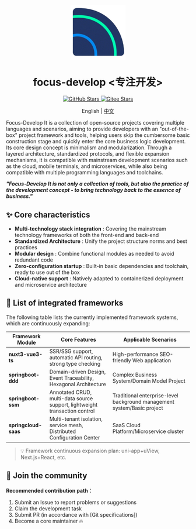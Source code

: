 # <p align="center"><img align="middle" src="./资源/logo.png" width="150">

<h1 align="center">focus-develop <专注开发></h1>

<div align="center">
  <a href="https://github.com/sniHao/focus-develop">
    <img src="https://img.shields.io/github/stars/sniHao/focus-develop?logo=github" alt="GitHub Stars">
  </a>
  <a href="https://gitee.com/snihao/focus-develop">
    <img src="https://gitee.com/snihao/focus-develop/badge/star.svg?theme=dark&style=for-the-badge" alt="Gitee Stars">
  </a>
</div>

<p align="center">English | <a href="README.md">中文</a></p>

Focus-Develop
It is a collection of open-source projects covering multiple languages and scenarios, aiming to provide developers with
an "out-of-the-box" project framework and tools, helping users skip the cumbersome basic construction stage and quickly
enter the core business logic development. Its core design concept is minimalism and modularization. Through a layered
architecture, standardized protocols, and flexible expansion mechanisms, it is compatible with mainstream development
scenarios such as the cloud, mobile terminals, and microservices, while also being compatible with multiple programming
languages and toolchains.

***"Focus-Develop It is not only a collection of tools, but also the practice of the development concept - to bring
technology back to the essence of business."***

## ✨ Core characteristics

- **Multi-technology stack integration** : Covering the mainstream technology frameworks of both the front-end and
  back-end
- **Standardized Architecture** : Unify the project structure norms and best practices
- **Modular design** : Combine functional modules as needed to avoid redundant code
- **Zero-configuration startup** : Built-in basic dependencies and toolchain, ready to use out of the box
- **Cloud-native support** : Natively adapted to containerized deployment and microservice architecture

## 🧩 List of integrated frameworks

The following table lists the currently implemented framework systems, which are continuously expanding:

| Framework Module     | Core Features                                                              | Applicable Scenarios                                                    |
|----------------------|----------------------------------------------------------------------------|-------------------------------------------------------------------------|
| **nuxt3-vue3-ts**    | SSR/SSG support, automatic API routing, strong type checking               | High-performance SEO-friendly Web application                           |
| **springboot-ddd**   | Domain-driven Design, Event Traceability, Hexagonal Architecture           | Complex Business System/Domain Model Project                            |
| **springboot-ssm**   | Annotated CRUD, multi-data source support, lightweight transaction control | Traditional enterprise-level background management system/Basic project |
| **springcloud-saas** | Multi-tenant isolation, service mesh, Distributed Configuration Center     | SaaS Cloud Platform/Microservice cluster                                |

> 💡 Framework continuous expansion plan: uni-app+uView, Next.js+React, etc.

## 🤝 Join the community

**Recommended contribution path**：

1. Submit an Issue to report problems or suggestions
2. Claim the development task
3. Submit PR (in accordance with [Git specifications])
4. Become a core maintainer 🔥
